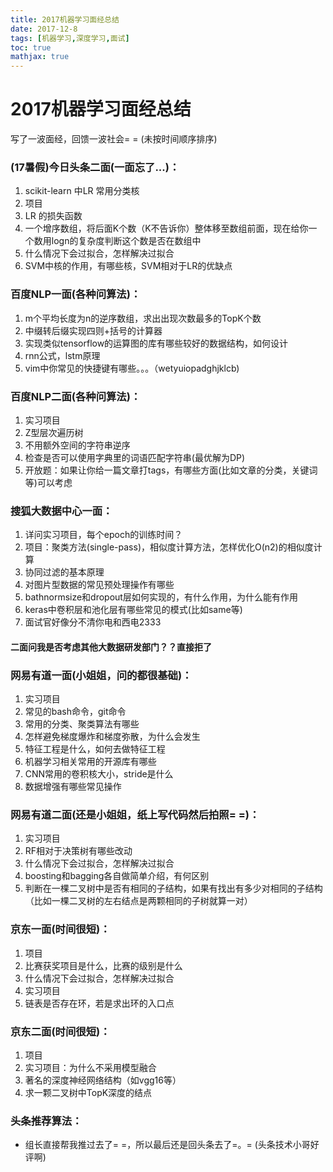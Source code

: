 ```yaml
---
title: 2017机器学习面经总结
date: 2017-12-8
tags: [机器学习,深度学习,面试]
toc: true
mathjax: true
---
```


# 2017机器学习面经总结
写了一波面经，回馈一波社会= = (未按时间顺序排序)

### (17暑假)今日头条二面(一面忘了...)：

1. scikit-learn 中LR 常用分类核
2. 项目
3. LR 的损失函数
4. 一个增序数组，将后面K个数（K不告诉你）整体移至数组前面，现在给你一个数用logn的复杂度判断这个数是否在数组中
5. 什么情况下会过拟合，怎样解决过拟合
6. SVM中核的作用，有哪些核，SVM相对于LR的优缺点





### 百度NLP一面(各种问算法)：

1. m个平均长度为n的逆序数组，求出出现次数最多的TopK个数
2. 中缀转后缀实现四则+括号的计算器
3. 实现类似tensorflow的运算图的库有哪些较好的数据结构，如何设计
4. rnn公式，lstm原理
5. vim中你常见的快捷键有哪些。。。（wetyuiopadghjklcb)





### 百度NLP二面(各种问算法)：

1. 实习项目
2. Z型层次遍历树
3. 不用额外空间的字符串逆序
4. 检查是否可以使用字典里的词语匹配字符串(最优解为DP)
5. 开放题：如果让你给一篇文章打tags，有哪些方面(比如文章的分类，关键词等)可以考虑





### 搜狐大数据中心一面：

1. 详问实习项目，每个epoch的训练时间？
2. 项目：聚类方法(single-pass)，相似度计算方法，怎样优化O(n2)的相似度计算
3. 协同过滤的基本原理
4. 对图片型数据的常见预处理操作有哪些
5. bathnormsize和dropout层如何实现的，有什么作用，为什么能有作用
6. keras中卷积层和池化层有哪些常见的模式(比如same等)
7. 面试官好像分不清你电和西电2333

#### 二面问我是否考虑其他大数据研发部门？？直接拒了



### 网易有道一面(小姐姐，问的都很基础)：

1. 实习项目
2. 常见的bash命令，git命令
3. 常用的分类、聚类算法有哪些
4. 怎样避免梯度爆炸和梯度弥散，为什么会发生
5. 特征工程是什么，如何去做特征工程
6. 机器学习相关常用的开源库有哪些
7. CNN常用的卷积核大小，stride是什么
8. 数据增强有哪些常见操作



### 网易有道二面(还是小姐姐，纸上写代码然后拍照= =)：

1. 实习项目
2. RF相对于决策树有哪些改动
3. 什么情况下会过拟合，怎样解决过拟合
4. boosting和bagging各自做简单介绍，有何区别
5. 判断在一棵二叉树中是否有相同的子结构，如果有找出有多少对相同的子结构（比如一棵二叉树的左右结点是两颗相同的子树就算一对）





### 京东一面(时间很短)：

1. 项目
2. 比赛获奖项目是什么，比赛的级别是什么
3. 什么情况下会过拟合，怎样解决过拟合
4. 实习项目
5. 链表是否存在环，若是求出环的入口点





### 京东二面(时间很短)：

1. 项目
2. 实习项目：为什么不采用模型融合
3. 著名的深度神经网络结构（如vgg16等）
4. 求一颗二叉树中TopK深度的结点




### 头条推荐算法：

* 组长直接帮我推过去了= =，所以最后还是回头条去了=。= (头条技术小哥好评啊)